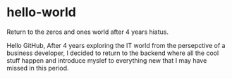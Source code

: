 # hello-world
Return to the zeros and ones world after 4 years hiatus.

Hello GitHub,
After 4 years exploring the IT world from the persepctive of a business developer, I decided to return to the backend where all the cool stuff happen and introduce myslef to everything new that I may have missed in this period. 
